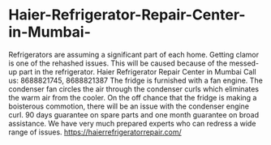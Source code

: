 # Haier-Refrigerator-Repair-Center-in-Mumbai-
Refrigerators are assuming a significant part of each home. Getting clamor is one of the rehashed issues. This will be caused because of the messed-up part in the refrigerator. Haier Refrigerator Repair Center in Mumbai Call us: 8688821745, 8688821387  The fridge is furnished with a fan engine. The condenser fan circles the air through the condenser curls which eliminates the warm air from the cooler. On the off chance that the fridge is making a boisterous commotion, there will be an issue with the condenser engine curl. 90 days guarantee on spare parts and one month guarantee on broad assistance. We have very much prepared experts who can redress a wide range of issues.   https://haierrefrigeratorrepair.com/
